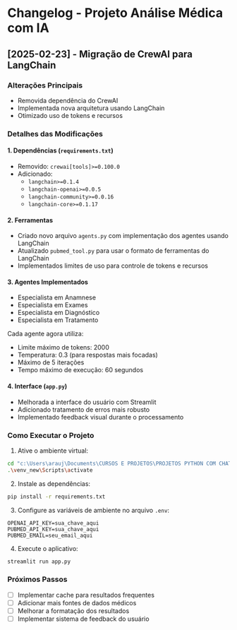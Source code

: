 # Changelog - Projeto Análise Médica com IA

## [2025-02-23] - Migração de CrewAI para LangChain

### Alterações Principais
- Removida dependência do CrewAI
- Implementada nova arquitetura usando LangChain
- Otimizado uso de tokens e recursos

### Detalhes das Modificações

#### 1. Dependências (`requirements.txt`)
- Removido: `crewai[tools]>=0.100.0`
- Adicionado:
  - `langchain>=0.1.4`
  - `langchain-openai>=0.0.5`
  - `langchain-community>=0.0.16`
  - `langchain-core>=0.1.17`

#### 2. Ferramentas
- Criado novo arquivo `agents.py` com implementação dos agentes usando LangChain
- Atualizado `pubmed_tool.py` para usar o formato de ferramentas do LangChain
- Implementados limites de uso para controle de tokens e recursos

#### 3. Agentes Implementados
- Especialista em Anamnese
- Especialista em Exames
- Especialista em Diagnóstico
- Especialista em Tratamento

Cada agente agora utiliza:
- Limite máximo de tokens: 2000
- Temperatura: 0.3 (para respostas mais focadas)
- Máximo de 5 iterações
- Tempo máximo de execução: 60 segundos

#### 4. Interface (`app.py`)
- Melhorada a interface do usuário com Streamlit
- Adicionado tratamento de erros mais robusto
- Implementado feedback visual durante o processamento

### Como Executar o Projeto
1. Ative o ambiente virtual:
```bash
cd "c:\Users\arauj\Documents\CURSOS E PROJETOS\PROJETOS PYTHON COM CHATGPT\crewai_med-streamlit 2"
.\venv_new\Scripts\activate
```

2. Instale as dependências:
```bash
pip install -r requirements.txt
```

3. Configure as variáveis de ambiente no arquivo `.env`:
```
OPENAI_API_KEY=sua_chave_aqui
PUBMED_API_KEY=sua_chave_aqui
PUBMED_EMAIL=seu_email_aqui
```

4. Execute o aplicativo:
```bash
streamlit run app.py
```

### Próximos Passos
- [ ] Implementar cache para resultados frequentes
- [ ] Adicionar mais fontes de dados médicos
- [ ] Melhorar a formatação dos resultados
- [ ] Implementar sistema de feedback do usuário
